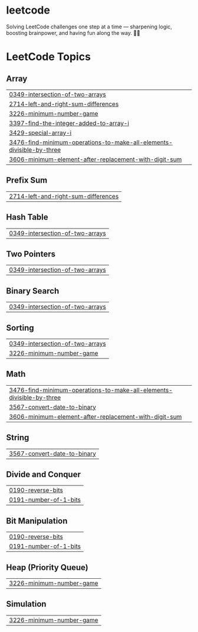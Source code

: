 # leetcode
Solving LeetCode challenges one step at a time — sharpening logic, boosting brainpower, and having fun along the way. 🚀🧠

<!---LeetCode Topics Start-->
# LeetCode Topics
## Array
|  |
| ------- |
| [0349-intersection-of-two-arrays](https://github.com/NaveenThomas22/leetcode/tree/master/0349-intersection-of-two-arrays) |
| [2714-left-and-right-sum-differences](https://github.com/NaveenThomas22/leetcode/tree/master/2714-left-and-right-sum-differences) |
| [3226-minimum-number-game](https://github.com/NaveenThomas22/leetcode/tree/master/3226-minimum-number-game) |
| [3397-find-the-integer-added-to-array-i](https://github.com/NaveenThomas22/leetcode/tree/master/3397-find-the-integer-added-to-array-i) |
| [3429-special-array-i](https://github.com/NaveenThomas22/leetcode/tree/master/3429-special-array-i) |
| [3476-find-minimum-operations-to-make-all-elements-divisible-by-three](https://github.com/NaveenThomas22/leetcode/tree/master/3476-find-minimum-operations-to-make-all-elements-divisible-by-three) |
| [3606-minimum-element-after-replacement-with-digit-sum](https://github.com/NaveenThomas22/leetcode/tree/master/3606-minimum-element-after-replacement-with-digit-sum) |
## Prefix Sum
|  |
| ------- |
| [2714-left-and-right-sum-differences](https://github.com/NaveenThomas22/leetcode/tree/master/2714-left-and-right-sum-differences) |
## Hash Table
|  |
| ------- |
| [0349-intersection-of-two-arrays](https://github.com/NaveenThomas22/leetcode/tree/master/0349-intersection-of-two-arrays) |
## Two Pointers
|  |
| ------- |
| [0349-intersection-of-two-arrays](https://github.com/NaveenThomas22/leetcode/tree/master/0349-intersection-of-two-arrays) |
## Binary Search
|  |
| ------- |
| [0349-intersection-of-two-arrays](https://github.com/NaveenThomas22/leetcode/tree/master/0349-intersection-of-two-arrays) |
## Sorting
|  |
| ------- |
| [0349-intersection-of-two-arrays](https://github.com/NaveenThomas22/leetcode/tree/master/0349-intersection-of-two-arrays) |
| [3226-minimum-number-game](https://github.com/NaveenThomas22/leetcode/tree/master/3226-minimum-number-game) |
## Math
|  |
| ------- |
| [3476-find-minimum-operations-to-make-all-elements-divisible-by-three](https://github.com/NaveenThomas22/leetcode/tree/master/3476-find-minimum-operations-to-make-all-elements-divisible-by-three) |
| [3567-convert-date-to-binary](https://github.com/NaveenThomas22/leetcode/tree/master/3567-convert-date-to-binary) |
| [3606-minimum-element-after-replacement-with-digit-sum](https://github.com/NaveenThomas22/leetcode/tree/master/3606-minimum-element-after-replacement-with-digit-sum) |
## String
|  |
| ------- |
| [3567-convert-date-to-binary](https://github.com/NaveenThomas22/leetcode/tree/master/3567-convert-date-to-binary) |
## Divide and Conquer
|  |
| ------- |
| [0190-reverse-bits](https://github.com/NaveenThomas22/leetcode/tree/master/0190-reverse-bits) |
| [0191-number-of-1-bits](https://github.com/NaveenThomas22/leetcode/tree/master/0191-number-of-1-bits) |
## Bit Manipulation
|  |
| ------- |
| [0190-reverse-bits](https://github.com/NaveenThomas22/leetcode/tree/master/0190-reverse-bits) |
| [0191-number-of-1-bits](https://github.com/NaveenThomas22/leetcode/tree/master/0191-number-of-1-bits) |
## Heap (Priority Queue)
|  |
| ------- |
| [3226-minimum-number-game](https://github.com/NaveenThomas22/leetcode/tree/master/3226-minimum-number-game) |
## Simulation
|  |
| ------- |
| [3226-minimum-number-game](https://github.com/NaveenThomas22/leetcode/tree/master/3226-minimum-number-game) |
<!---LeetCode Topics End-->